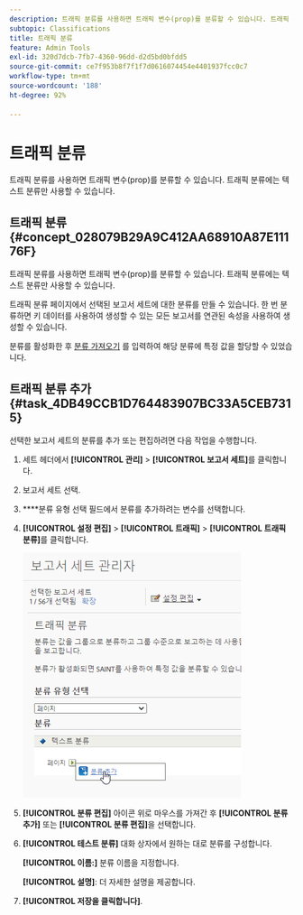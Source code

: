 ```yaml
---
description: 트래픽 분류를 사용하면 트래픽 변수(prop)를 분류할 수 있습니다. 트래픽 분류에는 텍스트 분류만 사용할 수 있습니다.
subtopic: Classifications
title: 트래픽 분류
feature: Admin Tools
exl-id: 320d7dcb-7fb7-4360-96dd-d2d5bd0bfdd5
source-git-commit: ce7f953b8f7f1f7d0616074454e4401937fcc0c7
workflow-type: tm+mt
source-wordcount: '188'
ht-degree: 92%

---
```


# 트래픽 분류

트래픽 분류를 사용하면 트래픽 변수(prop)를 분류할 수 있습니다. 트래픽 분류에는 텍스트 분류만 사용할 수 있습니다.

## 트래픽 분류 {#concept_028079B29A9C412AA68910A87E11176F}

트래픽 분류를 사용하면 트래픽 변수(prop)를 분류할 수 있습니다. 트래픽 분류에는 텍스트 분류만 사용할 수 있습니다.

트래픽 분류 페이지에서 선택된 보고서 세트에 대한 분류를 만들 수 있습니다. 한 번 분류하면 키 데이터를 사용하여 생성할 수 있는 모든 보고서를 연관된 속성을 사용하여 생성할 수 있습니다.

분류를 활성화한 후 [분류 가져오기](/help/components/classifications/importer/c-working-with-saint.md) 를 입력하여 해당 분류에 특정 값을 할당할 수 있었습니다.

## 트래픽 분류 추가 {#task_4DB49CCB1D764483907BC33A5CEB7315}

<!-- 

t_classification_add_traffic.xml

 -->

선택한 보고서 세트의 분류를 추가 또는 편집하려면 다음 작업을 수행합니다.

1. 세트 헤더에서 **[!UICONTROL 관리]** > **[!UICONTROL 보고서 세트]**&#x200B;를 클릭합니다.
1. 보고서 세트 선택.
1. ****&#x200B;분류 유형 선택 필드에서 분류를 추가하려는 변수를 선택합니다.
1. **[!UICONTROL 설정 편집]** > **[!UICONTROL 트래픽]** > **[!UICONTROL 트래픽 분류]**&#x200B;를 클릭합니다.

   ![단계 정보](/help/admin/admin/assets/traffic-classification.png)

1. **[!UICONTROL 분류 편집]** 아이콘 위로 마우스를 가져간 후 **[!UICONTROL 분류 추가]** 또는 **[!UICONTROL 분류 편집]**&#x200B;을 선택합니다.
1. **[!UICONTROL 테스트 분류]** 대화 상자에서 원하는 대로 분류를 구성합니다.

   **[!UICONTROL 이름:]** 분류 이름을 지정합니다.

   **[!UICONTROL 설명]**: 더 자세한 설명을 제공합니다.
1. **[!UICONTROL 저장을 클릭합니다]**.
